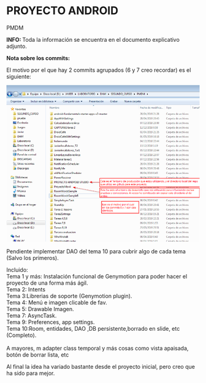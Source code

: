 # PROYECTO ANDROID
PMDM

<b>INFO: </b>
Toda la información se encuentra en el documento explicativo adjunto.

<b>Nota sobre los commits:</b>

El motivo por el que hay 2 commits agrupados (6 y 7 creo recordar) es el siguiente:

![](https://raw.githubusercontent.com/arkaland/ProyectoAndroidStudio/master/explicacioncommits.png)

Pendiente implementar DAO del tema 10 para cubrir algo de cada tema (Salvo los primeros).

Incluido:<br/>
Tema 1 y más: Instalación funcional de Genymotion para poder hacer el proyecto de una forma más ágil.<br/>
Tema 2: Intents<br/>
Tema 3:Librerias de soporte (Genymotion plugin).<br/>
Tema 4: Menú e imagen clicable de fav.<br/>
Tema 5: Drawable Imagen.<br/>
Tema 7: AsyncTask.<br/>
Tema 9: Preferences, app settings.<br/>
Tema 10:Room, entidades, DAO ,DB persistente,borrado en slide, etc (Completo).<br/>
<br/>
A mayores, m adapter class temporal y más cosas como vista apaisada, botón de borrar lista, etc

Al final la idea ha variado bastante desde el proyecto inicial, pero creo que ha sido para mejor.

